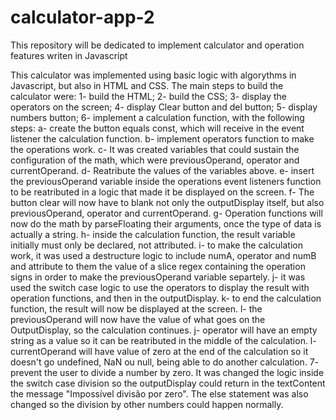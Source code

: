 # calculator-app-2
This repository will be dedicated to implement calculator and operation features writen in Javascript

This calculator was implemented using basic logic with algorythms in Javascript, but also in HTML and CSS.
The main steps to build the calculator were:
1- build the HTML;
2- build the CSS;
3- display the operators on the screen;
4- display Clear button and del button;
5- display numbers button;
6- implement a calculation function, with the following steps:
  a- create the button equals const, which will receive in the event listener the calculation function.
  b- implement operators function to make the operations work.
  c- It was created variables that could sustain the configuration of the math, which were previousOperand, operator and currentOperand.
  d- Reatribute the values of the variables above.
  e- insert the previousOperand variable inside the operations event listeners function to be reatributed in a logic that made it be displayed on the screen.
  f- The button clear will now have to blank not only the outputDisplay itself, but also previousOperand, operator and currentOperand.
  g- Operation functions will now do the math by parseFloating their arguments, once the type of data is actually a string.
  h- inside the calculation function, the result variable initially must only be declared, not attributed.
  i- to make the calculation work, it was used a destructure logic to include numA, operator and numB and attribute to them the value of a slice regex containing 
  the operation signs in order to make the previousOperand variable separtely.
  j- it was used the switch case logic to use the operators to display the result with operation functions, and then in the outputDisplay.
  k- to end the calculation function, the result will now be displayed at the screen.
  l- the previousOperand will now have the value of what goes on the OutputDisplay, so the calculation continues.
  j- operator will have an empty string as a value so it can be reatributed in the middle of the calculation.
  l- currentOperand will have value of zero at the end of the calculation so it doesn't go undefined, NaN ou null, being able to do another calculation.
7- prevent the user to divide a number by zero. It was changed the logic inside the switch case division so the outputDisplay 
  could return in the textContent the message "Impossível divisão por zero". The else statement was also changed so the division by other numbers could happen normally.
   
